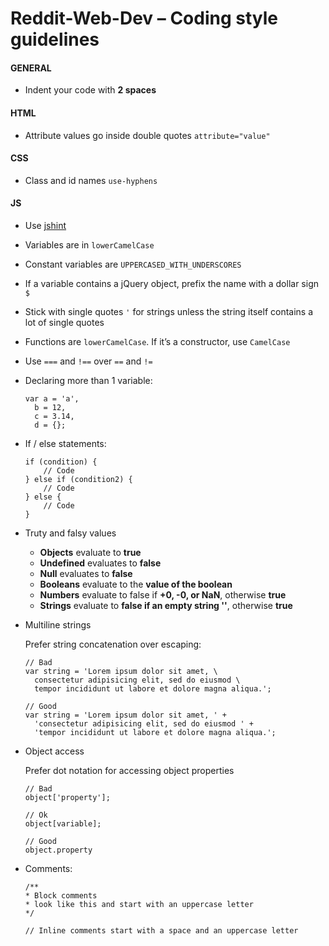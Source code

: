 # Reddit-Web-Dev – Coding style guidelines

#### GENERAL
- Indent your code with **2 spaces**

#### HTML
- Attribute values go inside double quotes `attribute="value"`

#### CSS
- Class and id names `use-hyphens`

#### JS
- Use [jshint](http://jshint.com/)

- Variables are in `lowerCamelCase`

- Constant variables are `UPPERCASED_WITH_UNDERSCORES`

- If a variable contains a jQuery object, prefix the name with a dollar sign `$`

- Stick with single quotes `'` for strings unless the string itself contains a lot of single quotes

- Functions are `lowerCamelCase`. If it’s a constructor, use `CamelCase`

- Use `===` and `!==` over `==` and `!=`

- Declaring more than 1 variable:
  ```
  var a = 'a',
    b = 12,
    c = 3.14,
    d = {};
  ```

- If / else statements:
  ```
  if (condition) {
      // Code
  } else if (condition2) {
      // Code
  } else {
      // Code
  }
  ```

- Truty and falsy values

  - **Objects** evaluate to **true**
  - **Undefined** evaluates to **false**
  - **Null** evaluates to **false**
  - **Booleans** evaluate to the **value of the boolean**
  - **Numbers** evaluate to false if **+0, -0, or NaN**, otherwise **true**
  - **Strings** evaluate to **false if an empty string ''**, otherwise **true**


- Multiline strings

  Prefer string concatenation over escaping:

  ```
  // Bad
  var string = 'Lorem ipsum dolor sit amet, \
    consectetur adipisicing elit, sed do eiusmod \
    tempor incididunt ut labore et dolore magna aliqua.';

  // Good
  var string = 'Lorem ipsum dolor sit amet, ' +
    'consectetur adipisicing elit, sed do eiusmod ' +
    'tempor incididunt ut labore et dolore magna aliqua.';
  ```

- Object access

  Prefer dot notation for accessing object properties

  ```
  // Bad
  object['property'];

  // Ok
  object[variable];

  // Good
  object.property
  ```

- Comments:  
  ```
  /**
  * Block comments
  * look like this and start with an uppercase letter
  */
  ```

  ```
  // Inline comments start with a space and an uppercase letter
  ```
